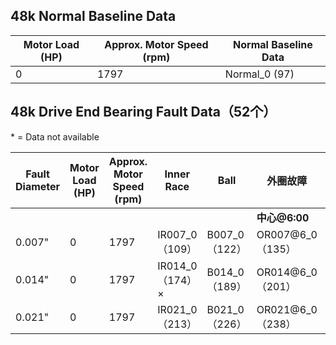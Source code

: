 ## 48k Normal Baseline Data

| Motor Load (HP) | Approx. Motor Speed (rpm) | Normal Baseline Data |
| --------------- | ------------------------- | -------------------- |
| 0               | 1797                      | Normal_0 (97)        |

## 48k Drive End Bearing Fault Data（52个）

\* = Data not available

| **Fault Diameter** | **Motor Load (HP)** | **Approx. Motor Speed (rpm)** | **Inner Race**  | **Ball**      | **外圈故障**     |                  |                   |
| ------------------ | ------------------- | ----------------------------- | --------------- | ------------- | ---------------- | ---------------- | ----------------- |
|                    |                     |                               |                 |               | **中心@6:00**    | **正交@3:00**    | **对面 @12:00**   |
| 0.007"             | 0                   | 1797                          | IR007_0（109）  | B007_0（122） | OR007@6_0（135） | OR007@3_0（148） | OR007@12_0（161） |
| 0.014"             | 0                   | 1797                          | IR014_0（174）× | B014_0（189） | OR014@6_0（201） | *                | *                 |
| 0.021"             | 0                   | 1797                          | IR021_0（213）  | B021_0（226） | OR021@6_0（238） | OR021@3_0（250） | OR021@12_0（262） |